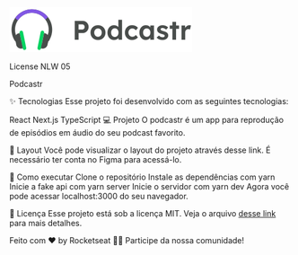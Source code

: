 ![Alt text](https://github.com/PedroHenriqueFernandes/podcastr/blob/main/public/logo.svg "Logo")

License NLW 05

Podcastr

✨ Tecnologias
Esse projeto foi desenvolvido com as seguintes tecnologias:

React
Next.js
TypeScript
💻 Projeto
O podcastr é um app para reprodução de episódios em áudio do seu podcast favorito.

🔖 Layout
Você pode visualizar o layout do projeto através desse link. É necessário ter conta no Figma para acessá-lo.

🚀 Como executar
Clone o repositório
Instale as dependências com yarn
Inicie a fake api com yarn server
Inicie o servidor com yarn dev
Agora você pode acessar localhost:3000 do seu navegador.

📄 Licença
Esse projeto está sob a licença MIT. Veja o arquivo [desse link](https://www.figma.com/file/UwFEntsHpHYJlHNQAQr4gA/Podcastr/duplicate) para mais detalhes.

Feito com ♥ by Rocketseat 👋🏻 Participe da nossa comunidade!

